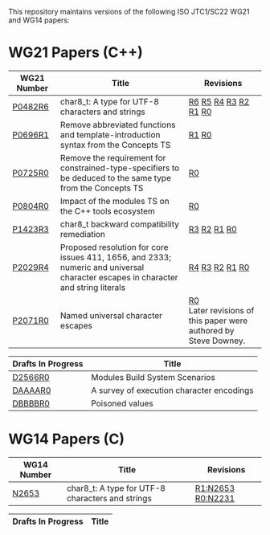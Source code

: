 This repository maintains versions of the following
ISO JTC1/SC22 WG21 and WG14 papers:


# WG21 Papers (C++)

WG21 Number        | Title | Revisions
------------------ | ----- | ----
[P0482R6][]        | char8\_t: A type for UTF-8 characters and strings | [R6][P0482R6] [R5][P0482R5] [R4][P0482R4] [R3][P0482R3] [R2][P0482R2] [R1][P0482R1] [R0][P0482R0]
[P0696R1][]        | Remove abbreviated functions and template-introduction syntax from the Concepts TS | [R1][P0696R1] [R0][P0696R0]
[P0725R0][]        | Remove the requirement for constrained-type-specifiers to be deduced to the same type from the Concepts TS | [R0][P0725R0]
[P0804R0][]        | Impact of the modules TS on the C++ tools ecosystem | [R0][P0804R0]
[P1423R3][]        | char8\_t backward compatibility remediation | [R3][P1423R3] [R2][P1423R2] [R1][P1423R1] [R0][P1423R0]
[P2029R4][]        | Proposed resolution for core issues 411, 1656, and 2333; numeric and universal character escapes in character and string literals | [R4][P2029R4] [R3][P2029R3] [R2][P2029R2] [R1][P2029R1] [R0][P2029R0]
[P2071R0][]        | Named universal character escapes | [R0][P2071R0]<br/>Later revisions of this paper were authored by Steve Downey.

Drafts In Progress | Title
------------------ | -----
[D2566R0][]        | Modules Build System Scenarios
[DAAAAR0][]        | A survey of execution character encodings
[DBBBBR0][]        | Poisoned values


# WG14 Papers (C)

WG14 Number        | Title | Revisions
------------------ | ----- | ----
[N2653][]          | char8\_t: A type for UTF-8 characters and strings | [R1:N2653][N2653] [R0:N2231][N2231]

Drafts In Progress | Title
------------------ | -----


[N2231]: https://rawgit.com/tahonermann/std-proposals/master/n2231.html
[N2653]: https://rawgit.com/tahonermann/std-proposals/master/n2653.html
[P0482R0]: https://rawgit.com/tahonermann/std-proposals/master/p0482r0.html
[P0482R1]: https://rawgit.com/tahonermann/std-proposals/master/p0482r1.html
[P0482R2]: https://rawgit.com/tahonermann/std-proposals/master/p0482r2.html
[P0482R3]: https://rawgit.com/tahonermann/std-proposals/master/p0482r3.html
[P0482R4]: https://rawgit.com/tahonermann/std-proposals/master/p0482r4.html
[P0482R5]: https://rawgit.com/tahonermann/std-proposals/master/p0482r5.html
[P0482R6]: https://rawgit.com/tahonermann/std-proposals/master/p0482r6.html
[P0696R0]: https://rawgit.com/tahonermann/std-proposals/master/p0696r0.html
[P0696R1]: https://rawgit.com/tahonermann/std-proposals/master/p0696r1.html
[P0725R0]: https://rawgit.com/tahonermann/std-proposals/master/p0725r0.html
[P0804R0]: https://rawgit.com/tahonermann/std-proposals/master/p0804r0.html
[P1423R0]: https://rawgit.com/tahonermann/std-proposals/master/p1423r0.html
[P1423R1]: https://rawgit.com/tahonermann/std-proposals/master/p1423r1.html
[P1423R2]: https://rawgit.com/tahonermann/std-proposals/master/p1423r2.html
[P1423R3]: https://rawgit.com/tahonermann/std-proposals/master/p1423r3.html
[P2029R0]: https://rawgit.com/tahonermann/std-proposals/master/p2029r0.html
[P2029R1]: https://rawgit.com/tahonermann/std-proposals/master/p2029r1.html
[P2029R2]: https://rawgit.com/tahonermann/std-proposals/master/p2029r2.html
[P2029R3]: https://rawgit.com/tahonermann/std-proposals/master/p2029r3.html
[P2029R4]: https://rawgit.com/tahonermann/std-proposals/master/p2029r4.html
[P2071R0]: https://rawgit.com/tahonermann/std-proposals/master/p2071r0.html
[DAAAAR0]: https://rawgit.com/tahonermann/std-proposals/master/daaaar0-exec-char-encoding-survey.html
[DBBBBR0]: https://rawgit.com/tahonermann/std-proposals/master/dbbbbr0-poisoned-values.html
[D2566R0]: https://rawgit.com/tahonermann/std-proposals/master/d2566r0.html
